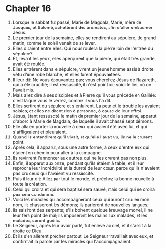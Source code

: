 # Chapter 16

1. Lorsque le sabbat fut passé, Marie de Magdala, Marie, mère de Jacques, et Salomé, achetèrent des aromates, afin d'aller embaumer Jésus.
2. Le premier jour de la semaine, elles se rendirent au sépulcre, de grand matin, comme le soleil venait de se lever.
3. Elles disaient entre elles: Qui nous roulera la pierre loin de l'entrée du sépulcre?
4. Et, levant les yeux, elles aperçurent que la pierre, qui était très grande, avait été roulée.
5. Elles entrèrent dans le sépulcre, virent un jeune homme assis à droite vêtu d'une robe blanche, et elles furent épouvantées.
6. Il leur dit: Ne vous épouvantez pas; vous cherchez Jésus de Nazareth, qui a été crucifié; il est ressuscité, il n'est point ici; voici le lieu où on l'avait mis.
7. Mais allez dire à ses disciples et à Pierre qu'il vous précède en Galilée: c'est là que vous le verrez, comme il vous l'a dit.
8. Elles sortirent du sépulcre et s'enfuirent. La peur et le trouble les avaient saisies; et elles ne dirent rien à personne, à cause de leur effroi.
9. Jésus, étant ressuscité le matin du premier jour de la semaine, apparut d'abord à Marie de Magdala, de laquelle il avait chassé sept démons.
10. Elle alla en porter la nouvelle à ceux qui avaient été avec lui, et qui s'affligeaient et pleuraient.
11. Quand ils entendirent qu'il vivait, et qu'elle l'avait vu, ils ne le crurent point.
12. Après cela, il apparut, sous une autre forme, à deux d'entre eux qui étaient en chemin pour aller à la campagne.
13. Ils revinrent l'annoncer aux autres, qui ne les crurent pas non plus.
14. Enfin, il apparut aux onze, pendant qu'ils étaient à table; et il leur reprocha leur incrédulité et la dureté de leur cœur, parce qu'ils n'avaient pas cru ceux qui l'avaient vu ressuscité.
15. Puis il leur dit: Allez par tout le monde, et prêchez la bonne nouvelle à toute la création.
16. Celui qui croira et qui sera baptisé sera sauvé, mais celui qui ne croira pas sera condamné.
17. Voici les miracles qui accompagneront ceux qui auront cru: en mon nom, ils chasseront les démons; ils parleront de nouvelles langues;
18. ils saisiront des serpents; s'ils boivent quelque breuvage mortel, il ne leur fera point de mal; ils imposeront les mains aux malades, et les malades, seront guéris.
19. Le Seigneur, après leur avoir parlé, fut enlevé au ciel, et il s'assit à la droite de Dieu.
20. Et ils s'en allèrent prêcher partout. Le Seigneur travaillait avec eux, et confirmait la parole par les miracles qui l'accompagnaient.

